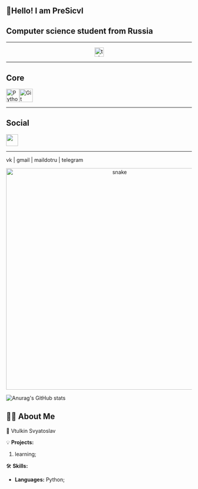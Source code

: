 ## 👋Hello! I am PreSicvl


## Computer science student from Russia






---

<div align="center">
  <a href="https://t.me/soul_of_desolation" target="_blank">
    <img src="https://img.shields.io/static/v1?message=Telegram&logo=telegram&label=&color=2CA5E0&logoColor=white&labelColor=&style=for-the-badge" height="25" alt="telegram logo"  />
  </a>
</div>

---
## Core
<p align="left">
<a href="https://www.python.org/" target="_blank" rel="noreferrer"><img src="https://raw.githubusercontent.com/danielcranney/readme-generator/main/public/icons/skills/python-colored.svg" width="36" height="36" alt="Python" /></a><a href="https://git-scm.com/" target="_blank" rel="noreferrer"><img src="https://raw.githubusercontent.com/danielcranney/readme-generator/main/public/icons/skills/git-colored.svg" width="36" height="36" alt="Git" /></a>
</p>

---
## Social
<p align="left"> <a href="https://www.github.com/Svyatoslav-Vtulkin" target="_blank" rel="noreferrer"> <picture> <source media="(prefers-color-scheme: dark)" srcset="https://raw.githubusercontent.com/danielcranney/readme-generator/main/public/icons/socials/github-dark.svg" /> <source media="(prefers-color-scheme: light)" srcset="https://raw.githubusercontent.com/danielcranney/readme-generator/main/public/icons/socials/github.svg" /> <img src="https://raw.githubusercontent.com/danielcranney/readme-generator/main/public/icons/socials/github.svg" width="32" height="32" /> </picture> </a></p>


---

vk | gmail | maildotru | telegram

<p align="center">
 <img width="600" src="assets/github-snake.svg" alt="snake"/>
</p>




![Anurag's GitHub stats](https://github-readme-stats.vercel.app/api?username=Svyatoslav-Vtulkin&show_icons=true&theme=radical)


## 🙋‍♂️ About Me

🚀 Vtulkin Svyatoslav  

💡 **Projects:**
1. learning;

🛠️ **Skills:**
- **Languages:** Python;
